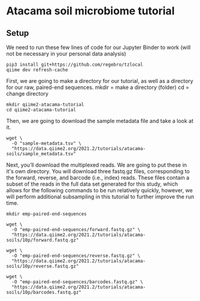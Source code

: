 # Atacama soil microbiome tutorial

## Setup

We need to run these few lines of code for our Jupyter Binder to work (will not be necessary in your personal data analysis)

```
pip3 install git+https://github.com/regebro/tzlocal
qiime dev refresh-cache
```

First, we are going to make a directory for our tutorial, as well as a directory for our raw, paired-end sequences.
mkdir = make a directory (folder)
cd = change directory

```
mkdir qiime2-atacama-tutorial
cd qiime2-atacama-tutorial
```
Then, we are going to download the sample metadata file and take a look at it.

```
wget \
  -O "sample-metadata.tsv" \
  "https://data.qiime2.org/2021.2/tutorials/atacama-soils/sample_metadata.tsv"
```

Next, you’ll download the multiplexed reads. We are going to put these in it's own directory. You will download three fastq.gz files, corresponding to the forward, reverse, and barcode (i.e., index) reads. These files contain a subset of the reads in the full data set generated for this study, which allows for the following commands to be run relatively quickly, however, we will perform additional subsampling in this tutorial to further improve the run time.

```
mkdir emp-paired-end-sequences
```

```
wget \
  -O "emp-paired-end-sequences/forward.fastq.gz" \
  "https://data.qiime2.org/2021.2/tutorials/atacama-soils/10p/forward.fastq.gz"
```

```
wget \
  -O "emp-paired-end-sequences/reverse.fastq.gz" \
  "https://data.qiime2.org/2021.2/tutorials/atacama-soils/10p/reverse.fastq.gz"
```

```
wget \
  -O "emp-paired-end-sequences/barcodes.fastq.gz" \
  "https://data.qiime2.org/2021.2/tutorials/atacama-soils/10p/barcodes.fastq.gz"
```
